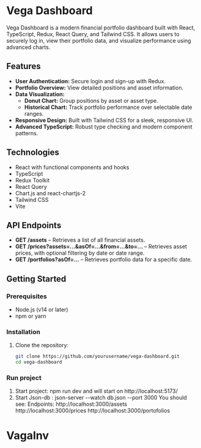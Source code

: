 # Vega Dashboard

Vega Dashboard is a modern financial portfolio dashboard built with React, TypeScript, Redux, React Query, and Tailwind CSS. It allows users to securely log in, view their portfolio data, and visualize performance using advanced charts.

## Features

- **User Authentication:** Secure login and sign-up with Redux.
- **Portfolio Overview:** View detailed positions and asset information.
- **Data Visualization:**
  - **Donut Chart:** Group positions by asset or asset type.
  - **Historical Chart:** Track portfolio performance over selectable date ranges.
- **Responsive Design:** Built with Tailwind CSS for a sleek, responsive UI.
- **Advanced TypeScript:** Robust type checking and modern component patterns.

## Technologies

- React with functional components and hooks
- TypeScript
- Redux Toolkit
- React Query
- Chart.js and react-chartjs-2
- Tailwind CSS
- Vite

## API Endpoints

- **GET /assets** – Retrieves a list of all financial assets.
- **GET /prices?assets=...&asOf=...&from=...&to=...** – Retrieves asset prices, with optional filtering by date or date range.
- **GET /portfolios?asOf=...** – Retrieves portfolio data for a specific date.

## Getting Started

### Prerequisites

- Node.js (v14 or later)
- npm or yarn

### Installation

1. Clone the repository:

   ```bash
   git clone https://github.com/yourusername/vega-dashboard.git
   cd vega-dashboard
   ```

### Run project

1. Start project: npm run dev and will start on http://localhost:5173/
2. Start Json-db : json-server --watch db.json --port 3000
   You should see:
   Endpoints:
   http://localhost:3000/assets
   http://localhost:3000/prices
   http://localhost:3000/portofolios
# VagaInv
